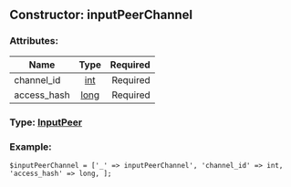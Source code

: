 ## Constructor: inputPeerChannel  

### Attributes:

| Name     |    Type       | Required |
|----------|:-------------:|---------:|
|channel\_id|[int](../types/int.md) | Required|
|access\_hash|[long](../types/long.md) | Required|



### Type: [InputPeer](../types/InputPeer.md)


### Example:

```
$inputPeerChannel = ['_' => inputPeerChannel', 'channel_id' => int, 'access_hash' => long, ];
```